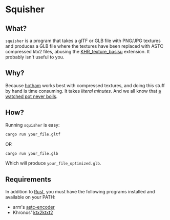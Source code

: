 # Squisher

## What?
`squisher` is a program that takes a glTF or GLB file with PNG/JPG textures and produces a GLB file where the textures have been replaced with ASTC compressed ktx2 files, abusing the [KHR_texture_basisu](https://github.com/KhronosGroup/glTF/blob/main/extensions/2.0/Khronos/KHR_texture_basisu/README.md) extension. It probably isn't useful to you.

## Why?
Because [hotham](https://github.com/leetvr/hotham) works best with compressed textures, and doing this stuff by hand is time consuming. It takes *literal minutes*. And we all know that [a watched pot never boils](https://www.youtube.com/watch?v=eTFBxp0VW9M).

## How?
Running `squisher` is easy:

````bash
cargo run your_file.gltf
````

OR

````bash
cargo run your_file.glb
````

Which will produce `your_file_optimized.glb`.

## Requirements
In addition to [Rust](https://rustup.rs/), you must have the following programs installed and available on your PATH:

- arm's [astc-encoder](https://github.com/ARM-software/astc-encoder)
- Khronos' [ktx2ktxt2](https://github.khronos.org/KTX-Software/ktxtools/ktx2ktx2.html)